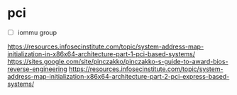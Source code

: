 # pci
- [ ] iommu group 

https://resources.infosecinstitute.com/topic/system-address-map-initialization-in-x86x64-architecture-part-1-pci-based-systems/
https://sites.google.com/site/pinczakko/pinczakko-s-guide-to-award-bios-reverse-engineering
https://resources.infosecinstitute.com/topic/system-address-map-initialization-x86x64-architecture-part-2-pci-express-based-systems/
